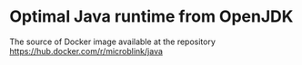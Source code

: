 # Optimal Java runtime from OpenJDK

The source of Docker image available at the repository https://hub.docker.com/r/microblink/java